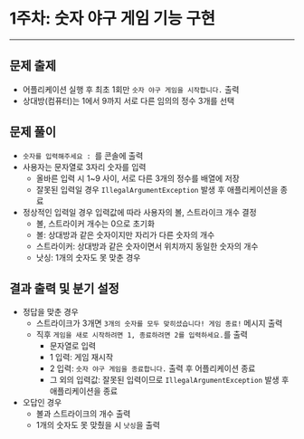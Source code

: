 # 1주차: 숫자 야구 게임 기능 구현

---
## 문제 출제
* 어플리케이션 실행 후 최초 1회만 `숫자 야구 게임을 시작합니다.` 출력
* 상대방(컴퓨터)는 1에서 9까지 서로 다른 임의의 정수 3개를 선택

## 문제 풀이
* `숫자를 입력해주세요 : `를 콘솔에 출력
* 사용자는 문자열로 3자리 숫자를 입력
  * 올바른 입력 시 1~9 사이, 서로 다른 3개의 정수를 배열에 저장
  * 잘못된 입력일 경우 `IllegalArgumentException` 발생 후 애플리케이션을 종료
* 정상적인 입력일 경우 입력값에 따라 사용자의 볼, 스트라이크 개수 결정
  * 볼, 스트라이커 개수는 0으로 초기화
  * 볼: 상대방과 같은 숫자이지만 자리가 다른 숫자의 개수
  * 스트라이커: 상대방과 같은 숫자이면서 위치까지 동일한 숫자의 개수
  * 낫싱: 1개의 숫자도 못 맞춘 경우
  
## 결과 출력 및 분기 설정
* 정답을 맞춘 경우 
  * 스트라이크가 3개면 `3개의 숫자를 모두 맞히셨습니다! 게임 종료!` 메시지 출력
  * 직후 `게임을 새로 시작하려면 1, 종료하려면 2를 입력하세요.`를 출력
    * 문자열로 입력
    * 1 입력: 게임 재시작
    * 2 입력: `숫자 야구 게임을 종료합니다.` 출력 후 어플리케이션 종료
    * 그 외의 입력값: 잘못된 입력이므로 `IllegalArgumentException` 발생 후 애플리케이션을 종료
* 오답인 경우
  * 볼과 스트라이크의 개수 출력
  * 1개의 숫자도 못 맞췄을 시 `낫싱`을 출력